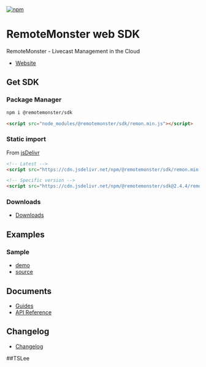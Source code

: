 [![npm](https://img.shields.io/npm/v/@remotemonster/sdk.svg)](https://www.npmjs.com/package/@remotemonster/sdk)

# RemoteMonster web SDK

RemoteMonster - Livecast Management in the Cloud

- [Website](https://remotemonster.com)

## Get SDK

### Package Manager

```bash
npm i @remotemonster/sdk
```

```html
<script src="node_modules/@remotemonster/sdk/remon.min.js"></script>
```

### Static import

From [jsDelivr](https://www.jsdelivr.com)

```html
<!-- Latest -->
<script src="https://cdn.jsdelivr.net/npm/@remotemonster/sdk/remon.min.js"></script>

<!-- Specific version -->
<script src="https://cdn.jsdelivr.net/npm/@remotemonster/sdk@2.4.4/remon.min.js"></script>
```

### Downloads

- [Downloads](https://github.com/RemoteMonster/web-sdk/releases/)

## Examples

### Sample

- [demo](https://sample.remotemonster.com/)
- [source](https://github.com/RemoteMonster/web-sdk/tree/master/examples/full)

## Documents

- [Guides](https://docs.remotemonster.com/)
- [API Reference](https://remotemonster.github.io/web-sdk/docs/)

## Changelog

- [Changelog](https://github.com/RemoteMonster/web-sdk/blob/master/CHANGELOG.md)

##TSLee
